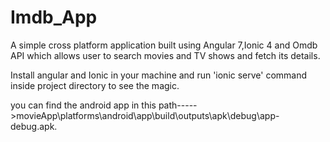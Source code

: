 # Imdb_App
A simple cross platform application built using Angular 7,Ionic 4 and Omdb API which allows user to search movies and TV shows and fetch its details.

Install angular and Ionic in your machine and run 'ionic serve' command inside project directory to see the magic.

you can find the android app in this path----->movieApp\platforms\android\app\build\outputs\apk\debug\app-debug.apk.
